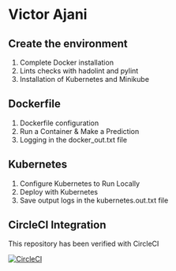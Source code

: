 # Victor Ajani

## Create the environment

 1. Complete Docker installation
 2. Lints checks with hadolint and pylint
 3. Installation of Kubernetes and Minikube

## Dockerfile

 1. Dockerfile configuration
 2. Run a Container & Make a Prediction
 3. Logging in the docker_out.txt file

## Kubernetes

 1. Configure Kubernetes to Run Locally
 2. Deploy with Kubernetes
 3. Save output logs in the kubernetes.out.txt file

## CircleCI Integration

This repository has been verified with CircleCI

[![CircleCI](https://circleci.com/gh/PortneufCoder/Machine-Learning-Microservice-Api.svg?style=shield)](https://app.circleci.com/pipelines/github/PortneufCoder/Machine-Learning-Microservice-Api)